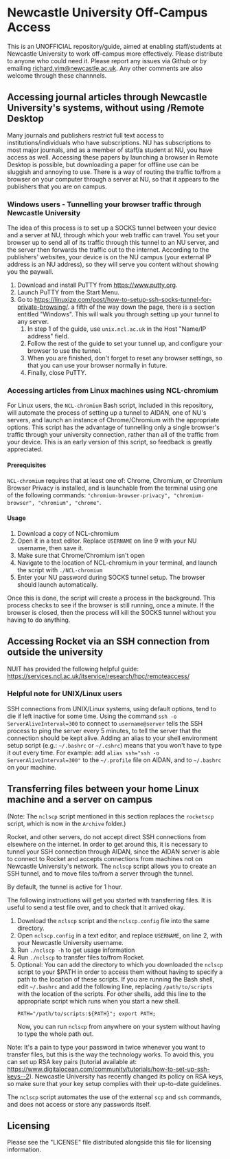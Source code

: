 # Newcastle University Off-Campus Access

This is an UNOFFICIAL repository/guide, aimed at enabling staff/students at Newcastle University to work off-campus more effectively. Please distribute to anyone who could need it. Please report any issues via Github or by emailing richard.yim@newcastle.ac.uk. Any other comments are also welcome through these channnels.

## Accessing journal articles through Newcastle University's systems, without using /Remote Desktop
Many journals and publishers restrict full text access to institutions/individuals who have subscriptions.
NU has subscriptions to most major journals, and as a member of staff/a student at NU, you have access as well.
Accessing these papers by launching a browser in Remote Desktop is possible, but downloading a paper for offline use can be sluggish and annoying to use.
There is a way of routing the traffic to/from a browser on your computer through a server at NU, so that it appears to the publishers that you are on campus.

### Windows users - Tunnelling your browser traffic through Newcastle University
The idea of this process is to set up a SOCKS tunnel between your device and a server at NU, through which your web traffic can travel.
You set your browser up to send all of its traffic through this tunnel to an NU server, and the server then forwards the traffic out to the internet.
According to the publishers' websites, your device is on the NU campus (your external IP address is an NU address), so they will serve you content without showing you the paywall.

1. Download and install PuTTY from https://www.putty.org.
1. Launch PuTTY from the Start Menu.
1. Go to https://linuxize.com/post/how-to-setup-ssh-socks-tunnel-for-private-browsing/. a fifth of the way down the page, there is a section entitled "Windows". This will walk you through setting up your tunnel to any server. 
    1. In step 1 of the guide, use `unix.ncl.ac.uk` in the Host "Name/IP address" field.
    1. Follow the rest of the guide to set your tunnel up, and configure your browser to use the tunnel.
    1. When you are finished, don't forget to reset any browser settings, so that you can use your browser normally in future.
    1. Finally, close PuTTY.
<!---
On Windows, Part 2 of the following guide may help: `https://www.ocf.berkeley.edu/~xuanluo/sshproxywin.html`.
-->

### Accessing articles from Linux machines using NCL-chromium
For Linux users, the `NCL-chromium` Bash script, included in this repository, will automate the process of setting up a tunnel to AIDAN, one of NU's servers, and launch an instance of Chrome/Chromium with the appropriate options. This script has the advantage of tunnelling only a single browser's traffic through your university connection, rather than all of the traffic from your device. This is an early version of this script, so feedback is greatly appreciated.

#### Prerequisites
`NCL-chromium` requires that at least one of: Chrome, Chromium, or Chromium Browser Privacy is installed, and is launchable from the terminal using one of the following commands: `"chromium-browser-privacy", "chromium-browser", "chromium", "chrome"`.

#### Usage
1. Download a copy of NCL-chromium
1. Open it in a text editor. Replace `USERNAME` on line 9 with your NU username, then save it.
1. Make sure that Chrome/Chromium isn't open
1. Navigate to the location of NCL-chromium in your terminal, and launch the script with `./NCL-chromium`
1. Enter your NU password during SOCKS tunnel setup. The browser should launch automatically.

Once this is done, the script will create a process in the background. This process checks to see if the browser is still running, once a minute. If the browser is closed, then the process will kill the SOCKS tunnel without you having to do anything.

## Accessing Rocket via an SSH connection from outside the university
NUIT has provided the following helpful guide: https://services.ncl.ac.uk/itservice/research/hpc/remoteaccess/
<!--Rocket does not accept SSH connections from elsewhere on the internet, but AIDAN, one of NU's web-facing servers, does.-->
<!--One can connect to AIDAN via SSH, then SSH from AIDAN into Rocket.-->
<!--This can be done for other servers behind the NU firewall, as well.-->

<!--1. Get access to an SSH client or a unix terminal. Examples are available below.-->
<!--   * Preferred for Windows users: Download and install PuTTY from https://www.putty.org-->
<!--   * There is an SSH client in RAS https://services.ncl.ac.uk/itservice/core-services/software/ras/-->
<!--   * Linux Subsystem for Windows has a terminal which is capable of supporting SSH https://www.illuminiastudios.com/dev-diaries/ssh-on-windows-subsystem-for-linux/-->
<!--   * Almost all Linux distributions come with SSH built in.-->
<!--1. Launch the client/terminal and enter the following, replacing `username` with your Newcastle University username.-->
<!--   ```-->
<!--   ssh username@unix.ncl.ac.uk-->
<!--   ```-->
<!--   This brings you into AIDAN, Newcastle University's SSH server.-->
<!--3. From Aidan, SSH into Rocket.-->
<!--   ```-->
<!--   ssh username@rocket.hpc.ncl.ac.uk-->
<!--   ```-->

### Helpful note for UNIX/Linux users
SSH connections from UNIX/Linux systems, using default options, tend to die if left inactive for some time.
Using the command `ssh -o ServerAliveInterval=300` to connect to `username@server` tells the SSH process to ping the server every 5 minutes, to tell the server that the connection should be kept alive.
Adding an alias to your shell environment setup script (e.g.: `~/.bashrc` or `~/.cshrc`) means that you won't have to type it out every time.
For example: add `alias ssh="ssh -o ServerAliveInterval=300"` to the `~/.profile` file on AIDAN, and to `~/.bashrc` on your machine.

## Transferring files between your home Linux machine and a server on campus
(Note: The `nclscp` script mentioned in this section replaces the `rocketscp` script, which is now in the `Archive` folder.)

Rocket, and other servers, do not accept direct SSH connections from elsewhere on the internet.
In order to get around this, it is necessary to tunnel your SSH connection through AIDAN, since the AIDAN server is able to connect to Rocket and accepts connections from machines not on Newcastle University's network.
The `nclscp` script allows you to create an SSH tunnel, and to move files to/from a server through the tunnel.

By default, the tunnel is active for 1 hour.

The following instructions will get you started with transferring files. It is useful to send a test file over, and to check that it arrived okay.

1. Download the `nclscp` script and the `nclscp.config` file into the same directory.
1. Open `nclscp.config` in a text editor, and replace `USERNAME`, on line 2, with your Newcastle University username.
1. Run `./nclscp -h` to get usage information
1. Run `./nclscp` to transfer files to/from Rocket.
1. Optional: You can add the directory to which you downloaded the `nclscp` script to your $PATH in order to access them without having to specify a path to the location of these scripts.
If you are running the Bash shell, edit `~/.bashrc` and add the following line, replacing `/path/to/scripts` with the location of the scripts.
For other shells, add this line to the appropriate script which runs when you start a new shell.
   ```
   PATH="/path/to/scripts:${PATH}"; export PATH;
   ```
   Now, you can run `nclscp` from anywhere on your system without having to type the whole path out.

Note: It's a pain to type your password in twice whenever you want to transfer files, but this is the way the technology works. To avoid this, you can set up RSA key pairs (tutorial available at: https://www.digitalocean.com/community/tutorials/how-to-set-up-ssh-keys--2). Newcastle University has recently changed its policy on RSA keys, so make sure that your key setup complies with their up-to-date guidelines.

The `nclscp` script automates the use of the external `scp` and `ssh` commands, and does not access or store any passwords itself.

## Licensing
Please see the "LICENSE" file distributed alongside this file for licensing information.
